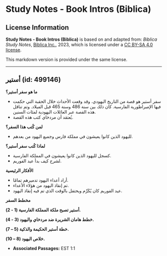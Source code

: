 # Study Notes - Book Intros (Biblica)

## License Information

**Study Notes - Book Intros (Biblica)** is based on and adapted from: _Biblica Study Notes_, [Biblica Inc.](https://www.biblica.com/), 2023, which is licensed under a [CC BY-SA 4.0 license](https://creativecommons.org/licenses/by-sa/4.0/legalcode.en).

This markdown version is provided under the same license.



--------------------------------

## أستير (id: 499146)

**ما هو سفر أستير؟**

* سفر أستير هو قصة من التاريخ اليهودي. وقد وقعت الأحداث خلال الحقبة التي حكمت فيها الإمبراطورية الفارسية. كان ذلك بين سنة 486 وسنة 465 قبل الميلاد. وتم تناقل هذه القصة عبر العائلات اليهودية لمئات السنين.
* يُعتقد أن مردخاي كتب هذه القصة.

**لمن كُتب هذا السفر؟**

* لليهود الذين كانوا يعيشون في مملكة فارس وجميع اليهود من بعدهم.

**لماذا كُتب سفر أستير؟**

* كسجل لليهود الذين كانوا يعيشون في المملكة الفارسية.
* لشرح كيف بدأ عيد الفوريم.

**الأفكار الرئيسية**

* أراد أعداء اليهود تدميرهم تمامًا.
* تم إنقاذ اليهود من هؤلاء الأعداء.
* عيد الفوريم كان يُكَرِّم ويحتفل بالوقت الذي تم فيه إنقاذ اليهود.

**مخطط السفر**

**أستير تصبح ملكة المملكة الفارسية (1 \- 2\).**

**خطط هامان الشريرة ضد مردخاي واليهود (3 \- 4\).**

**خطة أستير الحكيمة والذكية (5 – 7\).**

**خلاص اليهود (8 – 10\).**

* **Associated Passages:** EST 1:1

